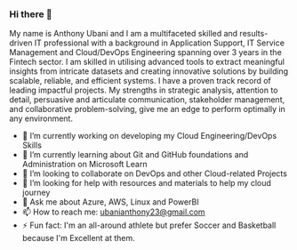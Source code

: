### Hi there 👋

My name is Anthony Ubani and I am a multifaceted skilled and results-driven IT professional with a background in Application Support, IT Service Management and Cloud/DevOps Engineering spanning over 3 years in the Fintech sector. I am skilled in utilising advanced tools to extract meaningful insights from intricate datasets and creating innovative solutions by building scalable, reliable, and efficient systems. I have a proven track record of leading impactful projects. My strengths in strategic analysis, attention to detail, persuasive and articulate communication, stakeholder management, and collaborative problem-solving, give me an edge to perform optimally in any environment.

<!--
**Tonyb23/Tonyb23** is a ✨ _special_ ✨ repository because its `README.md` (this file) appears on your GitHub profile.

Here are some ideas to get you started:

- 🔭 I’m currently working on ...
- 🌱 I’m currently learning ...
- 👯 I’m looking to collaborate on ...
- 🤔 I’m looking for help with ...
- 💬 Ask me about ...
- 📫 How to reach me: ...
- 😄 Pronouns: ...
- ⚡ Fun fact: ...
-->
- 🔭 I’m currently working on developing my Cloud Engineering/DevOps Skills
- 🌱 I’m currently learning about Git and GitHub foundations and Administration on Microsoft Learn
- 👯 I’m looking to collaborate on DevOps and other Cloud-related Projects 
- 🤔 I’m looking for help with resources and materials to help my cloud journey
- 💬 Ask me about Azure, AWS, Linux and PowerBI
- 📫 How to reach me: ubanianthony23@gmail.com
- ⚡ Fun fact: I'm an all-around athlete but prefer Soccer and Basketball because I'm Excellent at them.
